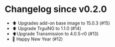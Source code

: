 # Changelog since v0.2.0
- ⬆️ Upgrades add-on base image to 15.0.3 (#15) 
- ⬆ ️Upgrade TrguiNG to 1.1.0 (#14) 
- ⬆️Upgrade Transmission to 4.0.5-r0 (#13) 
- 🎊️ Happy New Year (#12) 
